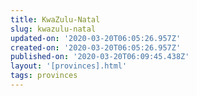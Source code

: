 ```yaml
---
title: KwaZulu-Natal
slug: kwazulu-natal
updated-on: '2020-03-20T06:05:26.957Z'
created-on: '2020-03-20T06:05:26.957Z'
published-on: '2020-03-20T06:09:45.438Z'
layout: '[provinces].html'
tags: provinces
---
```



